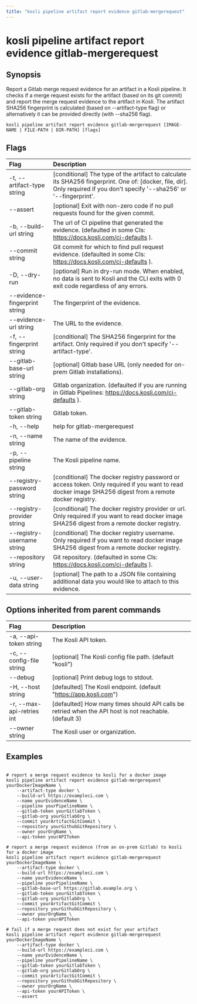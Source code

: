 ```yaml
---
title: "kosli pipeline artifact report evidence gitlab-mergerequest"
---
```


# kosli pipeline artifact report evidence gitlab-mergerequest

## Synopsis

Report a Gitlab merge request evidence for an artifact in a Kosli pipeline.
It checks if a merge request exists for the artifact (based on its git commit) and report the merge request evidence to the artifact in Kosli. 
The artifact SHA256 fingerprint is calculated (based on --artifact-type flag) or alternatively it can be provided directly (with --sha256 flag).

```shell
kosli pipeline artifact report evidence gitlab-mergerequest [IMAGE-NAME | FILE-PATH | DIR-PATH] [flags]
```

## Flags
| Flag | Description |
| :--- | :--- |
|    -t, --artifact-type string  |  [conditional] The type of the artifact to calculate its SHA256 fingerprint. One of: [docker, file, dir]. Only required if you don't specify '--sha256' or '--fingerprint'.  |
|        --assert  |  [optional] Exit with non-zero code if no pull requests found for the given commit.  |
|    -b, --build-url string  |  The url of CI pipeline that generated the evidence. (defaulted in some CIs: https://docs.kosli.com/ci-defaults ).  |
|        --commit string  |  Git commit for which to find pull request evidence. (defaulted in some CIs: https://docs.kosli.com/ci-defaults ).  |
|    -D, --dry-run  |  [optional] Run in dry-run mode. When enabled, no data is sent to Kosli and the CLI exits with 0 exit code regardless of any errors.  |
|        --evidence-fingerprint string  |  The fingerprint of the evidence.  |
|        --evidence-url string  |  The URL to the evidence.  |
|    -f, --fingerprint string  |  [conditional] The SHA256 fingerprint for the artifact. Only required if you don't specify '--artifact-type'.  |
|        --gitlab-base-url string  |  [optional] Gitlab base URL (only needed for on-prem Gitlab installations).  |
|        --gitlab-org string  |  Gitlab organization. (defaulted if you are running in Gitlab Pipelines: https://docs.kosli.com/ci-defaults ).  |
|        --gitlab-token string  |  Gitlab token.  |
|    -h, --help  |  help for gitlab-mergerequest  |
|    -n, --name string  |  The name of the evidence.  |
|    -p, --pipeline string  |  The Kosli pipeline name.  |
|        --registry-password string  |  [conditional] The docker registry password or access token. Only required if you want to read docker image SHA256 digest from a remote docker registry.  |
|        --registry-provider string  |  [conditional] The docker registry provider or url. Only required if you want to read docker image SHA256 digest from a remote docker registry.  |
|        --registry-username string  |  [conditional] The docker registry username. Only required if you want to read docker image SHA256 digest from a remote docker registry.  |
|        --repository string  |  Git repository. (defaulted in some CIs: https://docs.kosli.com/ci-defaults ).  |
|    -u, --user-data string  |  [optional] The path to a JSON file containing additional data you would like to attach to this evidence.  |


## Options inherited from parent commands
| Flag | Description |
| :--- | :--- |
|    -a, --api-token string  |  The Kosli API token.  |
|    -c, --config-file string  |  [optional] The Kosli config file path. (default "kosli")  |
|        --debug  |  [optional] Print debug logs to stdout.  |
|    -H, --host string  |  [defaulted] The Kosli endpoint. (default "https://app.kosli.com")  |
|    -r, --max-api-retries int  |  [defaulted] How many times should API calls be retried when the API host is not reachable. (default 3)  |
|        --owner string  |  The Kosli user or organization.  |


## Examples

```shell

# report a merge request evidence to kosli for a docker image
kosli pipeline artifact report evidence gitlab-mergerequest yourDockerImageName \
	--artifact-type docker \
	--build-url https://exampleci.com \
	--name yourEvidenceName \
	--pipeline yourPipelineName \
	--gitlab-token yourGitlabToken \
	--gitlab-org yourGitlabOrg \
	--commit yourArtifactGitCommit \
	--repository yourGithubGitRepository \
	--owner yourOrgName \
	--api-token yourAPIToken

# report a merge request evidence (from an on-prem Gitlab) to kosli for a docker image 
kosli pipeline artifact report evidence gitlab-mergerequest yourDockerImageName \
	--artifact-type docker \
	--build-url https://exampleci.com \
	--name yourEvidenceName \
	--pipeline yourPipelineName \
	--gitlab-base-url https://gitlab.example.org \
	--gitlab-token yourGitlabToken \
	--gitlab-org yourGitlabOrg \
	--commit yourArtifactGitCommit \
	--repository yourGithubGitRepository \
	--owner yourOrgName \
	--api-token yourAPIToken
	
# fail if a merge request does not exist for your artifact
kosli pipeline artifact report evidence gitlab-mergerequest yourDockerImageName \
	--artifact-type docker \
	--build-url https://exampleci.com \
	--name yourEvidenceName \
	--pipeline yourPipelineName \
	--gitlab-token yourGitlabToken \
	--gitlab-org yourGitlabOrg \
	--commit yourArtifactGitCommit \
	--repository yourGithubGitRepository \
	--owner yourOrgName \
	--api-token yourAPIToken \
	--assert

```

